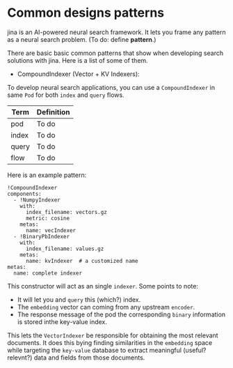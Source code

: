 # Common designs patterns
jina is an AI-powered neural search framework. It lets you frame any pattern as a neural search problem. (To do:  define **pattern**.)

There are basic basic common patterns that show when developing search solutions with jina. Here is a list of some of them.


- CompoundIndexer (Vector + KV Indexers):

To develop neural search applications, you can use a `CompoundIndexer` in same `Pod` for both `index` and `query` flows.  

 | Term | Definition |
| ----------- | ----------- |
| pod | To do |
| index | To do |
| query | To do |
| flow | To do |

 
 

Here is an example pattern:

```
!CompoundIndexer
components:
  - !NumpyIndexer
    with:
      index_filename: vectors.gz
      metric: cosine
    metas:
      name: vecIndexer
  - !BinaryPbIndexer
    with:
      index_filename: values.gz
    metas:
      name: kvIndexer  # a customized name
metas:
  name: complete indexer
```
 

This constructor will act as an single `indexer`. Some points to note:

* It will let you and `query` this (which?) index.  
* The `embedding` vector can coming from any upstream `encoder`.
* The response message of the pod the corresponding `binary` information is stored inthe key-value index. 

This lets the `VectorIndexer` be responsible for obtaining the most relevant documents.  It does this bying finding similarities in the `embedding` space while targeting the `key-value` database to extract meaningful (useful?  relevnt?) data and fields from those documents.

